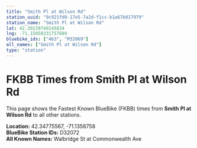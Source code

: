 ```yaml
---
title: "Smith Pl at Wilson Rd"
station_uuid: "9c921fd0-17e5-7a2d-f1cc-b1a67b017979"
station_name: "Smith Pl at Wilson Rd"
lat: 42.39239749145834
lng: -71.15058331757609
bluebike_ids: ["463", "M32069"]
all_names: ["Smith Pl at Wilson Rd"]
type: "station"
---
```


# FKBB Times from Smith Pl at Wilson Rd

This page shows the Fastest Known BlueBike (FKBB) times from **Smith Pl at Wilson Rd** to all other stations.

**Location:** 42.34775567, -71.1356758  
**BlueBike Station IDs:** D32072  
**All Known Names:** Walbridge St at Commonwealth Ave

